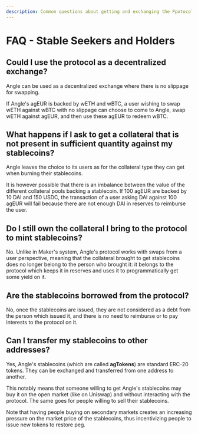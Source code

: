 ```yaml
---
description: Common questions about getting and exchanging the Ppotocol's stablecoins
---
```


# FAQ - Stable Seekers and Holders

## Could I use the protocol as a decentralized exchange?

Angle can be used as a decentralized exchange where there is no slippage for swapping.

If Angle's agEUR is backed by wETH and wBTC, a user wishing to swap wETH against wBTC with no slippage can choose to come to Angle, swap wETH against agEUR, and then use these agEUR to redeem wBTC.

## What happens if I ask to get a collateral that is not present in sufficient quantity against my stablecoins?

Angle leaves the choice to its users as for the collateral type they can get when burning their stablecoins.

It is however possible that there is an imbalance between the value of the different collateral pools backing a stablecoin. If 100 agEUR are backed by 10 DAI and 150 USDC, the transaction of a user asking DAI against 100 agEUR will fail because there are not enough DAI in reserves to reimburse the user.

## Do I still own the collateral I bring to the protocol to mint stablecoins?

No. Unlike in Maker's system, Angle's protocol works with swaps from a user perspective, meaning that the collateral brought to get stablecoins does no longer belong to the person who brought it: it belongs to the protocol which keeps it in reserves and uses it to programmatically get some yield on it.

## Are the stablecoins borrowed from the protocol?

No, once the stablecoins are issued, they are not considered as a debt from the person which issued it, and there is no need to reimburse or to pay interests to the protocol on it.

## Can I transfer my stablecoins to other addresses?

Yes, Angle's stablecoins (which are called **agTokens**) are standard ERC-20 tokens. They can be exchanged and transferred from one address to another.

This notably means that someone willing to get Angle's stablecoins may buy it on the open market (like on Uniswap) and without interacting with the protocol. The same goes for people willing to sell their stablecoins.

Note that having people buying on secondary markets creates an increasing pressure on the market price of the stablecoins, thus incentivizing people to issue new tokens to restore peg.
